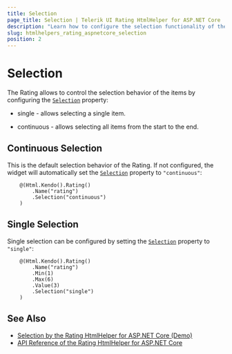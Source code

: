 ```yaml
---
title: Selection
page_title: Selection | Telerik UI Rating HtmlHelper for ASP.NET Core
description: "Learn how to configure the selection functionality of the Telerik UI Rating for ASP.NET Core."
slug: htmlhelpers_rating_aspnetcore_selection
position: 2
---
```


# Selection

The Rating allows to control the selection behavior of the items by configuring the [`Selection`](https://docs.telerik.com/aspnet-core/api//Kendo.Mvc.UI.Fluent/RatingBuilder#selectionsystemstring) property:

* single - allows selecting a single item.

* continuous - allows selecting all items from the start to the end.

## Continuous Selection

This is the default selection behavior of the Rating. If not configured, the widget will automatically set the [`Selection`](https://docs.telerik.com/aspnet-core/api//Kendo.Mvc.UI.Fluent/RatingBuilder#selectionsystemstring) property to `"continuous"`:

```Razor
    @(Html.Kendo().Rating()
        .Name("rating")
        .Selection("continuous")
    )
```

## Single Selection

Single selection can be configured by setting the [`Selection`](https://docs.telerik.com/aspnet-core/api//Kendo.Mvc.UI.Fluent/RatingBuilder#selectionsystemstring) property to `"single"`:

```Razor
    @(Html.Kendo().Rating()
        .Name("rating")
        .Min(1)
        .Max(6)
        .Value(3)
        .Selection("single")
    )
```

## See Also

* [Selection by the Rating HtmlHelper for ASP.NET Core (Demo)](https://demos.telerik.com/aspnet-core/rating/selection)
* [API Reference of the Rating HtmlHelper for ASP.NET Core](http://docs.telerik.com/aspnet-core/api/Kendo.Mvc/Rating)
